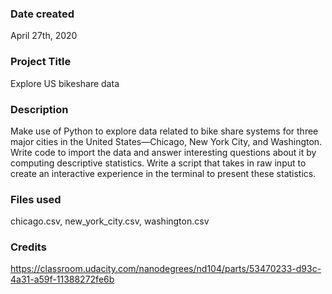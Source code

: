 ### Date created
April 27th, 2020

### Project Title
Explore US bikeshare data

### Description
Make use of Python to explore data related to bike share systems for three major cities in the United States—Chicago, New York City, and Washington. Write code to import the data and answer interesting questions about it by computing descriptive statistics. Write a script that takes in raw input to create an interactive experience in the terminal to present these statistics.

### Files used
chicago.csv, new_york_city.csv, washington.csv

### Credits
https://classroom.udacity.com/nanodegrees/nd104/parts/53470233-d93c-4a31-a59f-11388272fe6b
